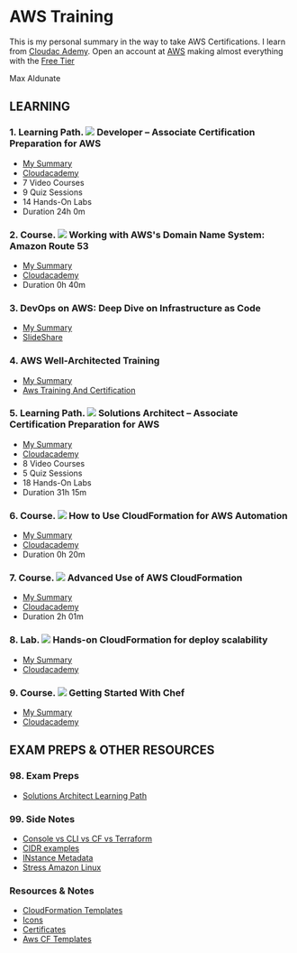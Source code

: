 # AWS Training

This is my personal summary in the way to take AWS Certifications.
I learn from [Cloudac Ademy](https://cloudacademy.com).
Open an account at [AWS](https://aws.amazon.com/) making almost everything with the [Free Tier](https://aws.amazon.com/free/?sc_channel=PS&sc_campaign=acquisition_ES&sc_publisher=google&sc_medium=english_cloud_computing_b&sc_content=aws_free_e&sc_detail=aws%20free%20tier&sc_category=cloud_computing&sc_segment=188901415348&sc_matchtype=e&sc_country=ES&s_kwcid=AL!4422!3!188901415348!e!!g!!aws%20free%20tier&ef_id=WSnR_gAAAE3x8yoC:20171223121010:s)

Max Aldunate

## LEARNING

### 1. Learning Path. ![](resources/icons/learning-paths.ico) Developer – Associate Certification Preparation for AWS
* [My Summary](01-learning-paths-developer-associate-certification)
* [Cloudacademy](https://cloudacademy.com/learning-paths/developer-associate-certification-preparation-for-aws-15/)
* 7 Video Courses
* 9 Quiz Sessions
* 14 Hands-On Labs
* Duration 24h 0m

### 2. Course.  ![](resources/icons/courses.ico) Working with AWS's Domain Name System: Amazon Route 53
* [My Summary](02-amazon-route53-dns-course)
* [Cloudacademy](https://cloudacademy.com/amazon-web-services/amazon-route53-dns-course/)
* Duration 0h 40m

### 3. DevOps on AWS: Deep Dive on Infrastructure as Code
* [My Summary](03-devops-on-AWS.deep-dive-on-infrastructure-as-code)
* [SlideShare](https://www.slideshare.net/AmazonWebServices/devops-on-aws-deep-dive-on-infrastructure-as-code)

### 4. AWS Well-Architected Training 
* [My Summary](04-aws-well-architected-training)
* [Aws Training And Certification](https://www.aws.training/transcript/curriculumplayer?transcriptId=7pGhstV90E2g0kMQPRm6kg2)

### 5. Learning Path. ![](resources/icons/learning-paths.ico) Solutions Architect – Associate Certification Preparation for AWS
* [My Summary](05-learning-paths-architect-associate-certification)
* [Cloudacademy](https://cloudacademy.com/learning-paths/solutions-architect-associate-certification-preparation-for-aws-14/)
* 8 Video Courses
* 5 Quiz Sessions
* 18 Hands-On Labs
* Duration 31h 15m

### 6. Course. ![](resources/icons/courses.ico) How to Use CloudFormation for AWS Automation
* [My Summary](06-how-to-use-cloudFormation-for-aws-automation)
* [Cloudacademy](https://cloudacademy.com/amazon-web-services/aws-automation-how-to-use-cloudformation-course/)
* Duration 0h 20m

### 7. Course. ![](resources/icons/courses.ico) Advanced Use of AWS CloudFormation
* [My Summary](07-advanced-use-of-aws-cloudFormation)
* [Cloudacademy](https://cloudacademy.com/amazon-web-services/advanced-aws-cloudformation-course/)
* Duration 2h 01m

### 8. Lab. ![](resources/icons/labs.ico) Hands-on CloudFormation for deploy scalability
* [My Summary](08-Hands-on-CloudFormation-for-deploy-scalability)
* [Cloudacademy](https://cloudacademy.com/amazon-web-services/labs/hands-cloudformation-deploy-scalability-41/fstart/)

### 9. Course. ![](resources/icons/courses.ico) Getting Started With Chef
* [My Summary](09-getting-started-chef-course)
* [Cloudacademy](https://cloudacademy.com/cloud-computing/getting-started-chef-course/)


## EXAM PREPS & OTHER RESOURCES

### 98. Exam Preps
* [Solutions Architect Learning Path](98-exam-preps/02-learning-path-solutions-architect-associate/Readme.md)

### 99. Side Notes
* [Console vs CLI vs CF vs Terraform](99-sidenotes/AWS.-Console-vs-CLI-vs-CloudFormation-vs-SDK-vs-Terraform.md)
* [CIDR examples](99-sidenotes/CIDR-Examples.md)
* [INstance Metadata](99-sidenotes/Instance-Metadada.md)
* [Stress Amazon Linux](99-sidenotes/Stress-on-amazon-linux.md)

### Resources & Notes
* [CloudFormation Templates](resources/cloudFormationTemplates)
* [Icons](resources/icons)
* [Certificates](resources/certificates)
* [Aws CF Templates](resources/aws-template-samples)
